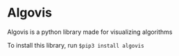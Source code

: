 # Algovis

Algovis is a python library made for visualizing algorithms

To install this library, run `$pip3 install algovis`

